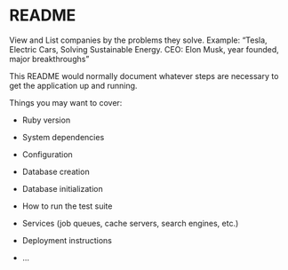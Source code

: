 # README

View and List companies by the problems they solve.
Example: “Tesla, Electric Cars, Solving Sustainable Energy.
          CEO: Elon Musk, year founded, major breakthroughs”

This README would normally document whatever steps are necessary to get the
application up and running.

Things you may want to cover:

* Ruby version

* System dependencies

* Configuration

* Database creation

* Database initialization

* How to run the test suite

* Services (job queues, cache servers, search engines, etc.)

* Deployment instructions

* ...
